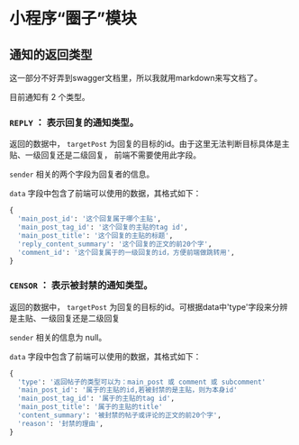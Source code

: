 # 小程序“圈子”模块

## 通知的返回类型
这一部分不好弄到swagger文档里，所以我就用markdown来写文档了。

目前通知有 2 个类型。

### `REPLY` ： 表示回复的通知类型。

返回的数据中， `targetPost` 为回复的目标的id。由于这里无法判断目标具体是主贴、一级回复还是二级回复，
前端不需要使用此字段。

`sender` 相关的两个字段为回复者的信息。

`data` 字段中包含了前端可以使用的数据，其格式如下：

```python
{
  'main_post_id': '这个回复属于哪个主贴',
  'main_post_tag_id': '这个回复的主贴的tag id',
  'main_post_title': '这个回复的主贴的标题',
  'reply_content_summary': '这个回复的正文的前20个字',
  'comment_id': '这个回复属于的一级回复的id，方便前端做跳转用',
}
```

### `CENSOR` ： 表示被封禁的通知类型。

返回的数据中， `targetPost` 为回复的目标的id。可根据data中'type'字段来分辨是主贴、一级回复还是二级回复

`sender` 相关的信息为 null。

`data` 字段中包含了前端可以使用的数据，其格式如下：

```python
{
  'type': '返回帖子的类型可以为：main_post 或 comment 或 subcomment'
  'main_post_id': '属于的主贴的id,若被封禁的是主贴，则为本身id'
  'main_post_tag_id': '属于的主贴的tag id',
  'main_post_title': '属于的主贴的title'
  'content_summary': '被封禁的帖子或评论的正文的前20个字',
  'reason': '封禁的理由',
}
```